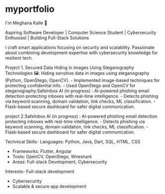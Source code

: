 # myportfolio
I'm Meghana Kalle 👋

Aspiring Software Developer | Computer Science Student | Cybersecurity Enthusiast | Building Full-Stack Solutions

I craft smart applications focusing on security and scalability. Passionate about combining development expertise with cybersecurity knowledge for resilient tech.

Project 1. Secured Data Hiding in Images Using Steganography Technologies 🖼️: Hiding sensitive data in images using steganography (Python, OpenStego, OpenCV).
    - Implemented image-based techniques for protecting confidential info.
    - Used OpenStego and OpenCV for steganography.SafeInbox AI (in progress) : AI-powered phishing email detection protecting inboxes with real-time intelligence.
    - Detects phishing via keyword scanning, domain validation, link checks, ML classification.
    - Flask-based secure dashboard for safer digital communication.

project 2.SafeInbox AI (in progress) : AI-powered phishing email detection protecting inboxes with real-time intelligence.
    - Detects phishing via keyword scanning, domain validation, link checks, ML classification.
    - Flask-based secure dashboard for safer digital communication.

Technical Skills- Languages: Python, Java, Dart, SQL, HTML, CSS
- Frameworks: Flutter, Angular
- Tools: OpenCV, OpenStego, Wireshark
- Areas: Full-stack Development, Cybersecurity

Interests- Full-stack development
- Cybersecurity
- Scalable & secure app development
